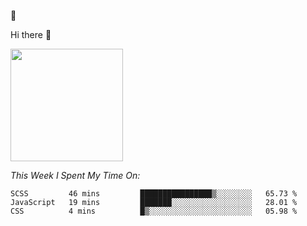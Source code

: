 
🚀 


Hi there 👋

<!--
**BambuTeam/BambuTeam** is a ✨ _special_ ✨ repository because its `README.md` (this file) appears on your GitHub profile.

Here are some ideas to get you started:

- 🔭 I’m currently working on ...
- 🌱 I’m currently learning ...
- 👯 I’m looking to collaborate on ...
- 🤔 I’m looking for help with ...
- 💬 Ask me about ...
- 📫 How to reach me: ...
- 😄 Pronouns: ...
- ⚡ Fun fact: ...
-->

<img height="180em" src="https://github-readme-stats.vercel.app/api?username=BambuTeam&show_icons=true&hide_border=true&&count_private=true&include_all_commits=true&theme=dark&layout=compact" />



*This Week I Spent My Time On:*
<!--START_SECTION:waka-->
```text
SCSS         46 mins         ████████████████▒░░░░░░░░   65.73 % 
JavaScript   19 mins         ███████░░░░░░░░░░░░░░░░░░   28.01 % 
CSS          4 mins          █▒░░░░░░░░░░░░░░░░░░░░░░░   05.98 % 
```
<!--END_SECTION:waka-->
